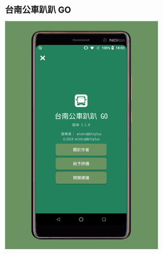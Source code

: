 台南公車趴趴 GO
===============
![image](https://github.com/pmshkung/jhkapp/blob/master/Android/%E5%8F%B0%E5%8D%97%E5%85%AC%E8%BB%8A%E8%B6%B4%E8%B6%B4%20GO/P0.png)

